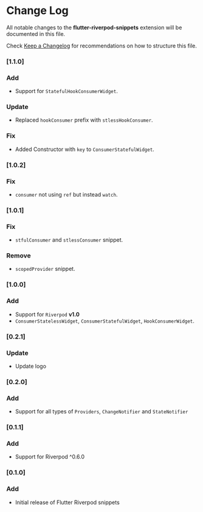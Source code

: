# Change Log

All notable changes to the **flutter-riverpod-snippets** extension will be documented in this file.

Check [Keep a Changelog](http://keepachangelog.com/) for recommendations on how to structure this file.

### [1.1.0]

### Add

- Support for `StatefulHookConsumerWidget`.

### Update

- Replaced `hookConsumer` prefix with `stlessHookConsumer`.

### Fix

- Added Constructor with `key` to `ConsumerStatefulWidget`.

### [1.0.2]

### Fix

- `consumer` not using `ref` but instead `watch`.

### [1.0.1]

### Fix

- `stfulConsumer` and `stlessConsumer` snippet.

### Remove

- `scopedProvider` snippet.

### [1.0.0]

### Add

- Support for `Riverpod` **v1.0**
- `ConsumerStatelessWidget`, `ConsumerStatefulWidget`, `HookConsumerWidget`.

### [0.2.1]

### Update

- Update logo

### [0.2.0]

### Add

- Support for all types of `Providers`, `ChangeNotifier` and `StateNotifier`

### [0.1.1]

### Add

- Support for Riverpod ^0.6.0

### [0.1.0]

### Add

- Initial release of Flutter Riverpod snippets
